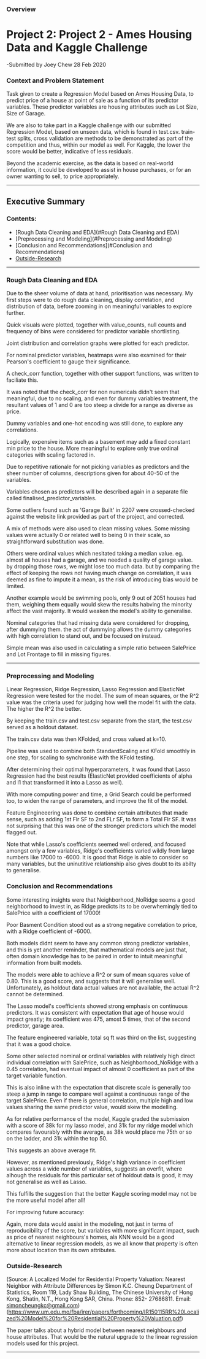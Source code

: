 

### Overview



# Project 2: Project 2 - Ames Housing Data and Kaggle Challenge
-Submitted by Joey Chew 28 Feb 2020

### Context and Problem Statement

Task given to create a Regression Model based on Ames Housing Data, to predict price of a house at point of sale as a function of its predictor variables. These predictor variables are housing attributes such as Lot Size, Size of Garage.

We are also to take part in a Kaggle challenge with our submitted Regression Model, based on unseen data, which is found in test.csv. train-test splits, cross validation are methods to be demonstrated as part of the competition and thus, within our model as well. For Kaggle, the lower the score would be better, indicative of less residuals.

Beyond the academic exercise, as the data is based on real-world information, it could be developed to assist in house purchases, or for an owner wanting to sell, to price appropriately.

---

## Executive Summary

### Contents:

- [Rough Data Cleaning and EDA](#Rough Data Cleaning and EDA)
- [Preprocessing and Modeling](#Preprocessing and Modeling)
- [Conclusion and Recommendations](#Conclusion and Recommendations)
- [Outside-Research](#Outside-Research)


---

### Rough Data Cleaning and EDA

Due to the sheer volume of data at hand, prioritisation was necessary. My first steps were to do rough data cleaning, display correlation, and distribution of data, before zooming in on meaningful variables to explore further.

Quick visuals were plotted, together with value_counts, null counts and frequency of bins were considered for predictor variable shortlisting.

Joint distribution and correlation graphs were plotted for each predictor.

For nominal predictor variables, heatmaps were also examined for their Pearson's coefficient to gauge their significance.

A check_corr function, together with other support functions, was written to faciliate this.

It was noted that the check_corr for non numericals didn't seem that meaningful, due to no scaling, and even for 
dummy variables treatment, the resultant values of 1 and 0 are too steep a divide for a range as diverse as price.

Dummy variables and one-hot encoding was still done, to explore any correlations.

Logically, expensive items such as a basement may add a fixed constant min price to the house.
More meaningful to explore only true ordinal categories with scaling factored in.

Due to repetitive rationale for not picking variables as predictors and the sheer number of columns, descriptions given for about 40-50 of the variables.

Variables chosen as predictors will be described again in a separate file called finalised_predictor_variables.

Some outliers found such as 'Garage Built' in 2207 were crossed-checked against the website link provided as part of the project, and corrected.

A mix of methods were also used to clean missing values. Some missing values were actually 0 or related well to being 0 in their scale, so straightforward substitution was done.

Others were ordinal values which nesitated taking a median value. eg. almost all houses had a garage, and we needed a quality of garage value. by dropping those rows, we might lose too much data. but by comparing the effect of keeping the rows not having much change on correlation, it was deemed as fine to impute it a mean, as the risk of introducing bias would be limited.

Another example would be swimming pools, only 9 out of 2051 houses had them, weighing them equally would skew the results habving the minority affect the vast majority. It would weaken the model's ability to generalise.

Nominal categories that had missing data were considered for dropping, after dummying them. the act of dummying allows the dummy categories with high correlation to stand out, and be focused on instead.

Simple mean was also used in calculating a simple ratio between SalePrice and Lot Frontage to fill in missing figures.


---

### Preprocessing and Modeling

Linear Regression, Ridge Regression, Lasso Regression and ElasticNet Regression were tested for the model. The sum of mean squares, or the R^2 value was the criteria used for judging how well the model fit with the data. The higher the R^2 the better.

By keeping the train.csv and test.csv separate from the start, the test.csv served as a holdout dataset.

The train.csv data was then KFolded, and cross valued at k=10.

Pipeline was used to combine both StandardScaling and KFold smoothly in one step, for scaling to synchronise with the KFold testing.

After determining their optimal hyperparameters, it was found that Lasso Regression had the best results (ElasticNet provided coefficients of alpha and l1 that transformed it into a Lasso as well).

With more computing power and time, a Grid Search could be performed too, to widen the range of parameters, and improve the fit of the model.

Feature Engineeering was done to combine certain attributes that made sense, such as adding 1st Flr SF to 2nd FLr SF, to form a Total Flr SF. It was not surprising that this was one of the stronger predictors which the model flagged out.

Note that while Lasso's coefficients seemed well ordered, and focused amongst only a few variables, Ridge's coefficients varied wildly from large numbers like 17000 to -6000. It is good that Ridge is able to consider so many variables, but the uninutitive relationship also gives doubt to its abilty to generalise.



### Conclusion and Recommendations

Some interesting insights were that Neighborhood_NoRidge seems a good neighborhood to invest in, as Ridge predicts its to be overwhemingly tied to SalePrice with a coefficient of 17000!

Poor Basment Condition stood out as a strong negative correlation to price, with a Ridge coefficient of -6000.

Both models didnt seem to have any common strong predictor variables, and this is yet another reminder, that mathematical models are just that, often domain knowledge has to be paired in order to intuit meaningful information from built models.

The models were able to achieve a R^2 or sum of mean squares value of 0.80. This is a good score, and suggests that it will generalise well. Unfortunately, as holdout data actual values are not available, the actual R^2 cannot be determined.

The Lasso model's coefficients showed strong emphasis on continuous predictors. It was consistent with expectation that age of house would impact greatly; its coefficient was 475, amost 5 times, that of the second predictor, garage area.

The feature engineered variable, total sq ft was third on the list, suggesting that it was a good choice.

Some other selected nominal or ordinal variables with relatively high direct individual correlation with SalePrice, such as Neighborhood_NoRidge with a 0.45 correlation, had eventual impact of almost 0 coefficient as part of the target variable function.

This is also inline with the expectation that discrete scale is generally too steep a jump in range to compare well against a continuous range of the target SalePrice. Even if there is general correlation, multiple high and low values sharing the same predictor value, would skew the modelling.

As for relative performance of the model, Kaggle graded the submission with a score of 38k for my lasso model, and 31k for my ridge model which compares favourably with the average, as 38k would place me 75th or so on the ladder, and 31k within the top 50.

This suggests an above average fit.

However, as mentioned previously, Ridge's high variance in coefficient values across a wide number of variables, suggests an overfit, where alhough the residuals for this particular set of holdout data is good, it may not generalise as well as Lasso.

This fulfills the suggestion that the better Kaggle scoring model may not be the more useful model after all!

For improving future accuracy:

Again, more data would assist in the modeling, not just in terms of reproducibility of the score, but variables with more significant impact, such as price of nearest neighbours's homes, ala KNN would be a good alternative to linear regression models, as we all know that property is often more about location than its own attributes.





### Outside-Research



(Source: A Localized Model for Residential Property Valuation: Nearest Neighbor with Attribute Differences
by Simon K.C. Cheung
Department of Statistics, Room 119, Lady Shaw Building, The Chinese University of Hong Kong, Shatin, N.T., Hong Kong SAR, China. Phone: 852- 27686811. Email: simoncheungkc@gmail.com)
(https://www.um.edu.mo/fba/irer/papers/forthcoming/IR150115RR%20Localized%20Model%20for%20Residential%20Property%20Valuation.pdf)

The paper talks about a hybrid model between nearest neighbours and house attributes. That would be the natural upgrade to the linear regression models used for this project.




---
